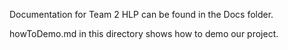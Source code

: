 Documentation for Team 2 HLP can be found in the Docs folder. 

howToDemo.md in this directory shows how to demo our project.
